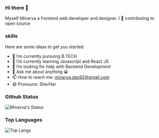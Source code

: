 ### Hi there 👋

Myself Minarva a frontend web developer and designer. I 💖 contributing to open source 

### skills


Here are some ideas to get you started:

- 🔭 I’m currently pursuing B.TECH 
- 🌱 I’m currently learning Javascript and React JS
- 🤔 I’m looking for help with Backend Development 
- 💬 Ask me about anything 😀
- 📫 How to reach me: minarva.das92@gmail.com 
- 😄 Pronouns: She/Her

### Github Status

![Minarva's Status](https://github-readme-stats.vercel.app/api?username=2478&count_private=true&show_icons=true&theme=radical)

### Top Languages


![Top Langs](https://github-readme-stats.vercel.app/api/top-langs/?username=2478&show_icons=true&theme=radical)
